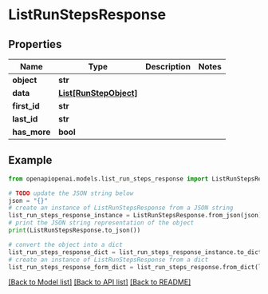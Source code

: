# ListRunStepsResponse


## Properties

Name | Type | Description | Notes
------------ | ------------- | ------------- | -------------
**object** | **str** |  | 
**data** | [**List[RunStepObject]**](RunStepObject.md) |  | 
**first_id** | **str** |  | 
**last_id** | **str** |  | 
**has_more** | **bool** |  | 

## Example

```python
from openapiopenai.models.list_run_steps_response import ListRunStepsResponse

# TODO update the JSON string below
json = "{}"
# create an instance of ListRunStepsResponse from a JSON string
list_run_steps_response_instance = ListRunStepsResponse.from_json(json)
# print the JSON string representation of the object
print(ListRunStepsResponse.to_json())

# convert the object into a dict
list_run_steps_response_dict = list_run_steps_response_instance.to_dict()
# create an instance of ListRunStepsResponse from a dict
list_run_steps_response_form_dict = list_run_steps_response.from_dict(list_run_steps_response_dict)
```
[[Back to Model list]](../README.md#documentation-for-models) [[Back to API list]](../README.md#documentation-for-api-endpoints) [[Back to README]](../README.md)



